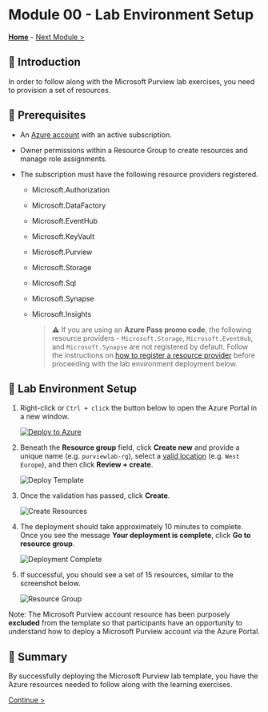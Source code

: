 # Module 00 - Lab Environment Setup

**[Home](../README.md)** - [Next Module >](../challenge1/module01.md)

## :loudspeaker: Introduction

In order to follow along with the Microsoft Purview lab exercises, you need to provision a set of resources.

## :thinking: Prerequisites

- An [Azure account](https://azure.microsoft.com/free/) with an active subscription.
- Owner permissions within a Resource Group to create resources and manage role assignments.
- The subscription must have the following resource providers registered.

  - Microsoft.Authorization
  - Microsoft.DataFactory
  - Microsoft.EventHub
  - Microsoft.KeyVault
  - Microsoft.Purview
  - Microsoft.Storage
  - Microsoft.Sql
  - Microsoft.Synapse
  - Microsoft.Insights

    > :warning: If you are using an **Azure Pass promo code**, the following resource providers - `Microsoft.Storage`, `Microsoft.EventHub`, and `Microsoft.Synapse` are not registered by default. Follow the instructions on [how to register a resource provider](./providers.md) before proceeding with the lab environment deployment below.

## :test_tube: Lab Environment Setup

1. Right-click or `Ctrl + click` the button below to open the Azure Portal in a new window.

   [![Deploy to Azure](https://aka.ms/deploytoazurebutton)](https://portal.azure.com/#create/Microsoft.Template/uri/https%3A%2F%2Fraw.githubusercontent.com%2Ftayganr%2Fpurviewlab%2Fmain%2Ftemplate%2Fazuredeploy.json)

2. Beneath the **Resource group** field, click **Create new** and provide a unique name (e.g. `purviewlab-rg`), select a [valid location](https://azure.microsoft.com/global-infrastructure/services/?products=purview&regions=all) (e.g. `West Europe`), and then click **Review + create**.

   ![Deploy Template](../images/module00/00.01-deploy-lab.png)

3. Once the validation has passed, click **Create**.

   ![Create Resources](../images/module00/00.02-deploy-create.png)

4. The deployment should take approximately 10 minutes to complete. Once you see the message **Your deployment is complete**, click **Go to resource group**.

   ![Deployment Complete](../images/module00/00.03-deploy-complete.png)

5. If successful, you should see a set of 15 resources, similar to the screenshot below.

   ![Resource Group](../images/module00/00.04-deploy-resources.png)

Note: The Microsoft Purview account resource has been purposely **excluded** from the template so that participants have an opportunity to understand how to deploy a Microsoft Purview account via the Azure Portal.

## :tada: Summary

By successfully deploying the Microsoft Purview lab template, you have the Azure resources needed to follow along with the learning exercises.

[Continue >](../challenge1/module01.md)
